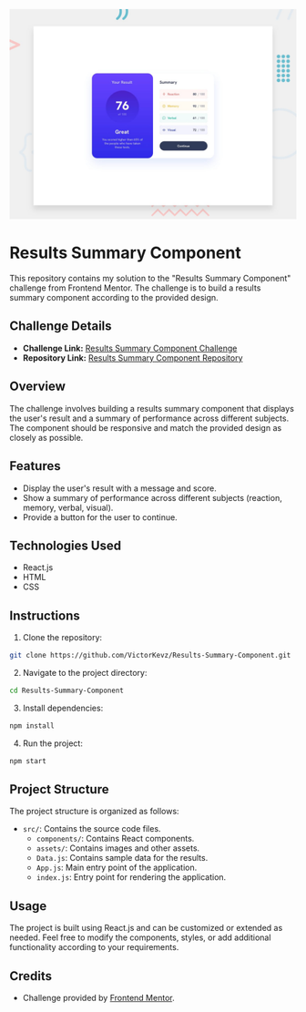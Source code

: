 ![alt text](public/design/desktop-preview.jpg)
# Results Summary Component

This repository contains my solution to the "Results Summary Component" challenge from Frontend Mentor. The challenge is to build a results summary component according to the provided design.

## Challenge Details

- **Challenge Link:** [Results Summary Component Challenge](https://www.frontendmentor.io/challenges/results-summary-component-CE_K6s0maV)
- **Repository Link:** [Results Summary Component Repository](https://github.com/VictorKevz/Results-Summary-Component)

## Overview

The challenge involves building a results summary component that displays the user's result and a summary of performance across different subjects. The component should be responsive and match the provided design as closely as possible.

## Features

- Display the user's result with a message and score.
- Show a summary of performance across different subjects (reaction, memory, verbal, visual).
- Provide a button for the user to continue.

## Technologies Used

- React.js
- HTML
- CSS

## Instructions

1. Clone the repository:

```bash
git clone https://github.com/VictorKevz/Results-Summary-Component.git
```

2. Navigate to the project directory:

```bash
cd Results-Summary-Component
```

3. Install dependencies:

```bash
npm install
```

4. Run the project:

```bash
npm start
```

## Project Structure

The project structure is organized as follows:

- `src/`: Contains the source code files.
  - `components/`: Contains React components.
  - `assets/`: Contains images and other assets.
  - `Data.js`: Contains sample data for the results.
  - `App.js`: Main entry point of the application.
  - `index.js`: Entry point for rendering the application.

## Usage

The project is built using React.js and can be customized or extended as needed. Feel free to modify the components, styles, or add additional functionality according to your requirements.

## Credits

- Challenge provided by [Frontend Mentor](https://www.frontendmentor.io/).





